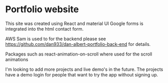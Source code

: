 # Portfolio website

This site was created using React and material UI
Google forms is integrated into the html contact form.

AWS Sam is used to for the backend please see https://github.com/dan933/dan-albert-portfolio-back-end for details.

Packages such as react-animation-on-scroll where used for the scroll animations

I'm looking to add more projects and live demo's in the future.
The projects have a demo login for people that want to try the app without signing up.
